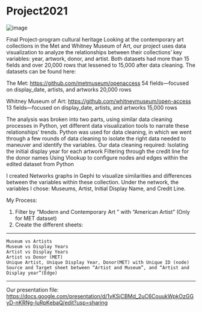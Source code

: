 # Project2021
![image](https://user-images.githubusercontent.com/61167738/146719315-29cce205-9bc0-4c6c-a0e4-3f985bfc250d.png)


Final Project-program cultural heritage
Looking at the contemporary art collections in the Met and Whitney Museum of Art, our project uses data visualization to analyze the relationships between their collections’ key variables: year, artwork, donor, and artist. Both datasets had more than 15 fields and over 20,000 rows that lessened to 15,000 after data cleaning. The datasets can be found here:


The Met: https://github.com/metmuseum/openaccess 
54 fields—focused on display_date, artists, and artworks
20,000 rows

Whitney Museum of Art: https://github.com/whitneymuseum/open-access
13 fields—focused on display_date, artists, and artworks
15,000 rows


The analysis was broken into two parts, using similar data cleaning processes in Python, yet different data visualization tools to narrate these relationships’ trends. Python was used for data cleaning, in which we went through a few rounds of data cleaning to isolate the right data needed to maneuver and identify the variables. Our data cleaning required:
Isolating the initial display year for each artwork
Filtering through the credit line for the donor names
Using Vlookup to configure nodes and edges within the edited dataset from Python

I created Networks graphs in Gephi to visualize similarities and differences between the variables within these collection.
Under the network, the variables I chose: Museums, Artist, Initial Display Name, and Credit Line.

My Process:
1. Filter by “Modern and Contemporary Art ” with “American Artist” (Only for MET dataset)
2. Create the different sheets:
________________________________________________
    Museum vs Artists
    Museum vs Display Years
    Artist vs Display Years
    Artist vs Donor (MET)
    Unique Artist, Unique Display Year, Donor(MET) with Unique ID (node)
    Source and Target sheet between “Artist and Museum”, and “Artist and Display year”(Edge)
________________________________________________
    
    
Our presentation file: 
https://docs.google.com/presentation/d/1vKSjCBMd_2uC6CouukWpkOzGGyD-nKRNg-IuRpKebaQ/edit?usp=sharing

